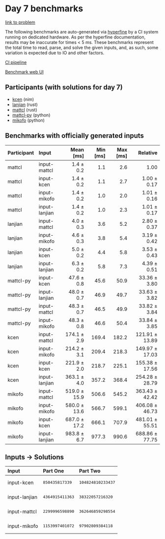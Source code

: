 # Day 7 benchmarks

[link to problem](https://adventofcode.com/2024/day/7)

The following benchmarks are auto-generated via
[hyperfine](https://github.com/sharkdp/hyperfine) by a CI system running on
dedicated hardware. As per the hyperfine documentation, results may be
inaccurate for times < 5 ms. These benchmarks represent the total time to read,
parse, and solve the given inputs, and, as such, some variation is expected due
to IO and other factors.

[CI pipeline](http://ci.papercode.net:8080/teams/main/pipelines/aoc2024)

[Benchmark web UI](https://aoc.ancalagon.black)


## Participants (with solutions for day 7)

- [kcen](https://github.com/kcen/aoc2024) (nim)
- [lanjian](https://github.com/lanjian/aoc-2024) (rust)
- [mattcl](https://github.com/mattcl/aoc2024) (rust)
- [mattcl-py](https://github.com/mattcl/aoc2024-py) (python)
- [mikofo](https://github.com/mikofo/aoc2024) (python)


## Benchmarks with officially generated inputs

| Participant | Input | Mean [ms] | Min [ms] | Max [ms] | Relative |
|:---|:---|---:|---:|---:|---:|
| mattcl | input-mattcl | 1.4 ± 0.2 | 1.1 | 2.6 | 1.00 |
| mattcl | input-kcen | 1.4 ± 0.2 | 1.1 | 2.7 | 1.00 ± 0.17 |
| mattcl | input-mikofo | 1.4 ± 0.2 | 1.0 | 2.0 | 1.01 ± 0.16 |
| mattcl | input-lanjian | 1.4 ± 0.2 | 1.0 | 2.3 | 1.01 ± 0.17 |
| lanjian | input-mattcl | 4.0 ± 0.3 | 3.6 | 5.2 | 2.80 ± 0.37 |
| lanjian | input-mikofo | 4.6 ± 0.3 | 3.8 | 5.4 | 3.19 ± 0.42 |
| lanjian | input-kcen | 5.0 ± 0.2 | 4.4 | 5.8 | 3.53 ± 0.43 |
| lanjian | input-lanjian | 6.3 ± 0.2 | 5.8 | 7.3 | 4.39 ± 0.51 |
| mattcl-py | input-kcen | 47.6 ± 0.8 | 45.6 | 50.9 | 33.36 ± 3.80 |
| mattcl-py | input-lanjian | 48.0 ± 0.7 | 46.9 | 49.7 | 33.63 ± 3.82 |
| mattcl-py | input-mattcl | 48.3 ± 0.7 | 46.5 | 49.9 | 33.82 ± 3.84 |
| mattcl-py | input-mikofo | 48.3 ± 0.8 | 46.6 | 50.4 | 33.84 ± 3.85 |
| kcen | input-mattcl | 174.1 ± 2.9 | 169.4 | 182.2 | 121.91 ± 13.89 |
| kcen | input-mikofo | 214.2 ± 3.1 | 209.4 | 218.3 | 149.97 ± 17.03 |
| kcen | input-kcen | 221.9 ± 2.0 | 218.7 | 225.1 | 155.38 ± 17.56 |
| kcen | input-lanjian | 363.1 ± 4.0 | 357.2 | 368.4 | 254.28 ± 28.79 |
| mikofo | input-mattcl | 519.0 ± 15.9 | 506.6 | 545.2 | 363.43 ± 42.42 |
| mikofo | input-mikofo | 580.0 ± 13.6 | 566.7 | 599.1 | 406.08 ± 46.73 |
| mikofo | input-kcen | 687.0 ± 17.2 | 666.1 | 707.9 | 481.01 ± 55.51 |
| mikofo | input-lanjian | 983.8 ± 6.7 | 977.3 | 990.6 | 688.86 ± 77.75 |


## Inputs -> Solutions

| Input | Part One | Part Two |
|:---|:---|:---|
|input-kcen|<pre>850435817339</pre>|<pre>104824810233437</pre>|
|input-lanjian|<pre>4364915411363</pre>|<pre>38322057216320</pre>|
|input-mattcl|<pre>2299996598890</pre>|<pre>362646859298554</pre>|
|input-mikofo|<pre>1153997401072</pre>|<pre>97902809384118</pre>|